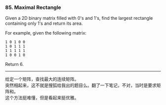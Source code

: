 ### 85. Maximal Rectangle

Given a 2D binary matrix filled with 0's and 1's, find the largest rectangle containing only 1's and return its area.

For example, given the following matrix:

	1 0 1 0 0    
	1 0 1 1 1    
	1 1 1 1 1    
	1 0 0 1 0    

Return 6.

* * *

给定一个矩阵，查找最大的连续矩阵。  
突然相起来，这不就是搜狐给我出的题目么。翻了一下笔记，不对，当时是要求矩阵和。     
这个方法挺难懂，但是看起来挺优雅。   


